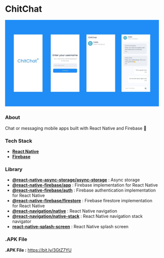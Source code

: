 # ChitChat
![alt text](https://github.com/racmathafidz/chitchat/blob/main/assets/images/screenshot.jpg)

### About
Chat or messaging mobile apps built with React Native and Firebase :iphone:

### Tech Stack
- [**React Native**](https://reactnative.dev/)
- [**Firebase**](https://firebase.google.com/)

### Library
- [**@react-native-async-storage/async-storage**](https://www.npmjs.com/package/@react-native-async-storage/async-storage) : Async storage
- [**@react-native-firebase/app**](https://rnfirebase.io/) : Firebase implementation for React Native
- [**@react-native-firebase/auth**](https://rnfirebase.io/) : Firebase authentication implementation for React Native
- [**@react-native-firebase/firestore**](https://rnfirebase.io/) : Firebase firestore implementation for React Native
- [**@react-navigation/native**](https://reactnavigation.org/docs/getting-started/) : React Native navigation
- [**@react-navigation/native-stack**](https://reactnavigation.org/docs/getting-started/) : React Native navigation stack navigator
- [**react-native-splash-screen**](https://www.npmjs.com/package/react-native-splash-screen) : React Native splash screen

### .APK File
**.APK File :** https://bit.ly/3GtZ7YU
